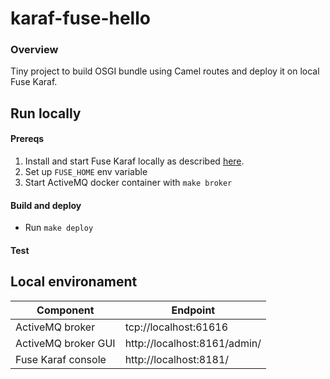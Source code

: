 # karaf-fuse-hello

### Overview
Tiny project to build OSGI bundle using Camel routes and deploy it on local Fuse Karaf.

## Run locally
#### Prereqs
 1. Install and start Fuse Karaf locally as described [here](https://access.redhat.com/documentation/en-us/red_hat_fuse/7.5/html/installing_on_apache_karaf/install-fuse-on-karaf-for-developer#install-fuse-on-karaf).
 2. Set up `FUSE_HOME` env variable
 3. Start ActiveMQ docker container with ```make broker```

#### Build and deploy
 * Run `make deploy`

#### Test

## Local environament 
  
| Component | Endpoint | 
|--------------------------|----------------------------------------------------------------|
| ActiveMQ broker       | tcp://localhost:61616                                |
| ActiveMQ broker GUI   | http://localhost:8161/admin/        |
| Fuse Karaf console    | http://localhost:8181/              |



